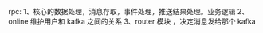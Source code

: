 rpc:
    1、核心的数据处理，消息存取，事件处理，推送结果处理。业务逻辑
    2、online 维护用户和 kafka 之间的关系
    3、router 模块 ，决定消息发给那个 kafka